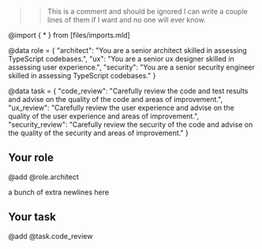>> This is a comment and should be ignored
>> I can write a couple lines of them if I want and no one will ever know.

@import { * } from [files/imports.mld]

@data role = {
    "architect": "You are a senior architect skilled in assessing TypeScript codebases.",
    "ux": "You are a senior ux designer skilled in assessing user experience.",
    "security": "You are a senior security engineer skilled in assessing TypeScript codebases."
}

@data task = {
    "code_review": "Carefully review the code and test results and advise on the quality of the code and areas of improvement.",
    "ux_review": "Carefully review the user experience and advise on the quality of the user experience and areas of improvement.",
    "security_review": "Carefully review the security of the code and advise on the quality of the security and areas of improvement."
}

## Your role
@add @role.architect




a bunch of extra newlines here 




## Your task
@add @task.code_review
